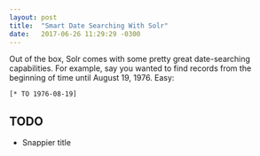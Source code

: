 ```yaml
---
layout: post
title:  "Smart Date Searching With Solr"
date:   2017-06-26 11:29:29 -0300
---
```


Out of the box, Solr comes with some pretty great date-searching capabilities.  For example, say you wanted to find records from the beginning of time until August 19, 1976.  Easy:

```
[* TO 1976-08-19]
```



## TODO

- Snappier title
